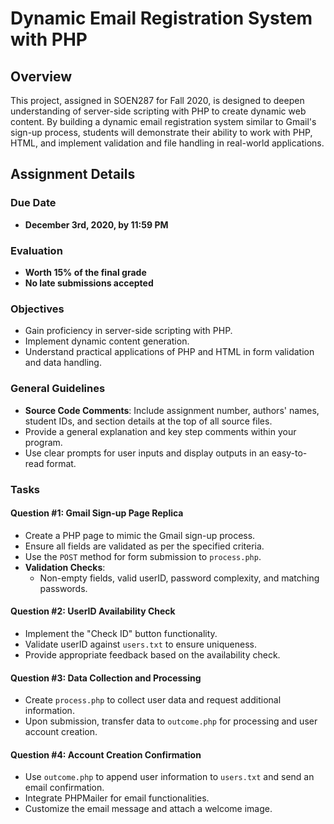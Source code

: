 # Dynamic Email Registration System with PHP

## Overview
This project, assigned in SOEN287 for Fall 2020, is designed to deepen understanding of server-side scripting with PHP to create dynamic web content. By building a dynamic email registration system similar to Gmail's sign-up process, students will demonstrate their ability to work with PHP, HTML, and implement validation and file handling in real-world applications.

## Assignment Details

### Due Date
- **December 3rd, 2020, by 11:59 PM**

### Evaluation
- **Worth 15% of the final grade**
- **No late submissions accepted**

### Objectives
- Gain proficiency in server-side scripting with PHP.
- Implement dynamic content generation.
- Understand practical applications of PHP and HTML in form validation and data handling.

### General Guidelines
- **Source Code Comments**: Include assignment number, authors' names, student IDs, and section details at the top of all source files.
- Provide a general explanation and key step comments within your program.
- Use clear prompts for user inputs and display outputs in an easy-to-read format.

### Tasks

#### Question #1: Gmail Sign-up Page Replica
- Create a PHP page to mimic the Gmail sign-up process.
- Ensure all fields are validated as per the specified criteria.
- Use the `POST` method for form submission to `process.php`.
- **Validation Checks**:
  - Non-empty fields, valid userID, password complexity, and matching passwords.

#### Question #2: UserID Availability Check
- Implement the "Check ID" button functionality.
- Validate userID against `users.txt` to ensure uniqueness.
- Provide appropriate feedback based on the availability check.

#### Question #3: Data Collection and Processing
- Create `process.php` to collect user data and request additional information.
- Upon submission, transfer data to `outcome.php` for processing and user account creation.

#### Question #4: Account Creation Confirmation
- Use `outcome.php` to append user information to `users.txt` and send an email confirmation.
- Integrate PHPMailer for email functionalities.
- Customize the email message and attach a welcome image.

